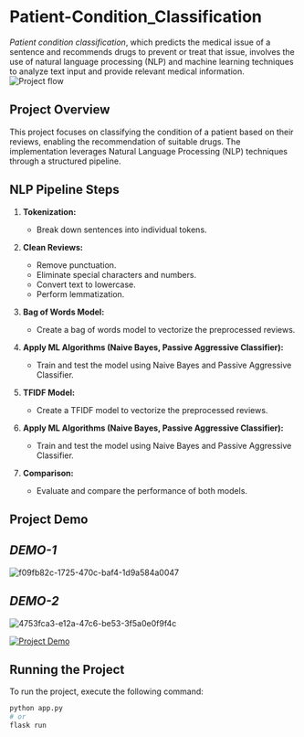 # Patient-Condition_Classification
*Patient condition classification*, which predicts the medical issue of a sentence and recommends drugs to prevent or treat that issue, involves the use of natural language processing (NLP) and machine learning techniques to analyze text input and provide relevant medical information. 
![Project flow](https://github.com/m-rishab/Patient-Condition_Classification/assets/113618652/b55a1e1b-43bc-4cde-a7ab-b5dbc05b9e37)

## Project Overview

This project focuses on classifying the condition of a patient based on their reviews, enabling the recommendation of suitable drugs. The implementation leverages Natural Language Processing (NLP) techniques through a structured pipeline.

## NLP Pipeline Steps

1. **Tokenization:**
   - Break down sentences into individual tokens.

2. **Clean Reviews:**
   - Remove punctuation.
   - Eliminate special characters and numbers.
   - Convert text to lowercase.
   - Perform lemmatization.

3. **Bag of Words Model:**
   - Create a bag of words model to vectorize the preprocessed reviews.

4. **Apply ML Algorithms (Naive Bayes, Passive Aggressive Classifier):**
   - Train and test the model using Naive Bayes and Passive Aggressive Classifier.

5. **TFIDF Model:**
   - Create a TFIDF model to vectorize the preprocessed reviews.

6. **Apply ML Algorithms (Naive Bayes, Passive Aggressive Classifier):**
   - Train and test the model using Naive Bayes and Passive Aggressive Classifier.

7. **Comparison:**
   - Evaluate and compare the performance of both models.

## Project Demo
## *DEMO-1*
![f09fb82c-1725-470c-baf4-1d9a584a0047](https://github.com/m-rishab/Patient-Condition_Classification/assets/113618652/0e13d667-fd4a-468d-947a-a82dd4476819)
## *DEMO-2*
![4753fca3-e12a-47c6-be53-3f5a0e0f9f4c](https://github.com/m-rishab/Patient-Condition_Classification/assets/113618652/40496c5b-69bf-47cf-96c8-2a2950ab967e)



[![Project Demo](https://example.com/path/to/your/demo.gif)](https://example.com/path/to/your/demo.gif)

## Running the Project

To run the project, execute the following command:

```bash
python app.py
# or
flask run

